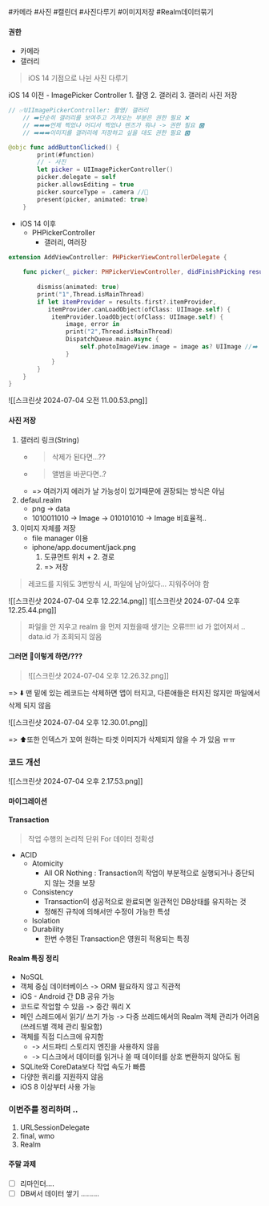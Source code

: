 #카메라 #사진 #캘린더  #사진다루기 #이미지저장 #Realm데이터묶기 

#### 권한
- 카메라
- 갤러리

> iOS 14 기점으로 나뉜 사진 다루기

iOS 14 이전
	- ImagePicker Controller
		1. 촬영
		2. 갤러리
		3. 갤러리 사진 저장

```swift
// ✅UIImagePickerController: 촬영/ 갤러리
    // ➡️단순히 갤러리를 보여주고 가져오는 부분은 권한 필요 ❌
    // ➡️➡️➡️언제 찍었냐 어디서 찍었냐 렌즈가 뭐냐 -> 권한 필요 🅾️
    // ➡️➡️➡️이미지를 갤러리에 저장하고 싶을 대도 권한 필요 🅾️

@objc func addButtonClicked() {
        print(#function)
        // - 사진
        let picker = UIImagePickerController()
        picker.delegate = self
        picker.allowsEditing = true
        picker.sourceType = .camera //🧡
        present(picker, animated: true)
    }
```
- iOS 14 이후
	- PHPickerController
		- 갤러리, 여러장

```swift
extension AddViewController: PHPickerViewControllerDelegate {
    
    func picker(_ picker: PHPickerViewController, didFinishPicking results: [PHPickerResult]) {
        
        dismiss(animated: true)
        print("1",Thread.isMainThread)
        if let itemProvider = results.first?.itemProvider,
           itemProvider.canLoadObject(ofClass: UIImage.self) {
            itemProvider.loadObject(ofClass: UIImage.self) {
                image, error in
                print("2",Thread.isMainThread)
                DispatchQueue.main.async {
                    self.photoImageView.image = image as? UIImage //➡️ 글로벌 스레드로 보냈기 때문에..
                }
            }
        }
    }
}
```

![[스크린샷 2024-07-04 오전 11.00.53.png]]

#### 사진 저장
1. 갤러리 링크(String)
	- > 삭제가 된다면...??
	- > 앨범을 바꾼다면..?
	- => 여러가지 에러가 날 가능성이 있기때문에 권장되는 방식은 아님
2. defaul.realm 
	- png -> data
	- 1010011010 -> Image -> 010101010 -> Image 비효율적..
3. 이미지 자체를 저장
	- file manager 이용
	- iphone/app.document/jack.png
		1. 도큐먼트 위치 + 2. 경로
		2. => 저장

> 레코드를 지워도 3번방식 시, 파일에 남아있다...  지워주어야 함


![[스크린샷 2024-07-04 오후 12.22.14.png]]
![[스크린샷 2024-07-04 오후 12.25.44.png]]
> 파일을 안 지우고 realm 을 먼저 지웠을때 생기는 오류!!!!!
> id 가 없어져서 .. data.id 가 조회되지 않음


#### 그러면 🚨이렇게 하면/??? 

> ![[스크린샷 2024-07-04 오후 12.26.32.png]]

=> ⬇️ 맨 밑에 있는 레코드는 삭제하면 앱이 터지고, 다른애들은 터지진 않지만 파일에서 삭제 되지 않음
 
![[스크린샷 2024-07-04 오후 12.30.01.png]]

=> ⬆️또한 인덱스가 꼬여 원하는 타겟 이미지가 삭제되지 않을 수 가 있음 ㅠㅠ

### 코드 개선

![[스크린샷 2024-07-04 오후 2.17.53.png]]

#### 마이그레이션

#### Transaction
> 작업 수행의 논리적 단위 For 데이터 정확성

- ACID
	- Atomicity
		- All OR Nothing : Transaction의 작업이 부분적으로 실행되거나 중단되지 않는 것을 보장
	- Consistency
		- Transaction이 성공적으로 완료되면 일관적인 DB상태를 유지하는 것
		- 정해진 규칙에 의해서만 수정이 가능한 특성
	- Isolation
	- Durability
		- 한번 수행된 Transaction은 영원히 적용되는 특징

#### Realm 특징 정리
- NoSQL
- 객체 중심 데이터베이스 -> ORM 필요하지 않고 직관적
- iOS - Android 간 DB 공유 가능
- 코드로 작업할 수 있음 -> 중간 쿼리 X
- 메인 스레드에서 읽기/ 쓰기 가능 -> 다중 쓰레드에서의 Realm 객체 관리가 어려움(쓰레드별 객체 관리 필요함)
- 객체를 직접 디스크에 유지함 
	- -> 서드파티 스토리지 엔진을 사용하지 않음
	- -> 디스크에서 데이터를 읽거나 쓸 때 데이터를 상호 변환하지 않아도 됨
- SQLite와 CoreData보다 작업 속도가 빠름
- 다양한 쿼리를 지원하지 않음
- iOS 8 이상부터 사용 가능
### 이번주를 정리하며 .. 
1. URLSessionDelegate
2. final, wmo
3. Realm
#### 주말 과제
- [ ] 리마인더....
- [ ] DB써서 데이터 쌓기 .........